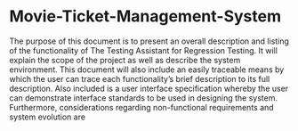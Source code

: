 # Movie-Ticket-Management-System

The purpose of this document is to present an overall description and listing of the functionality of The Testing Assistant for Regression Testing. It will explain the scope of the project as well as describe the system environment. This document will also include an easily traceable means by which the user can trace each functionality’s brief description to its full description. Also included is a user interface specification whereby the user can demonstrate interface standards to be used in designing the system. Furthermore, considerations regarding non-functional requirements and system evolution are 
